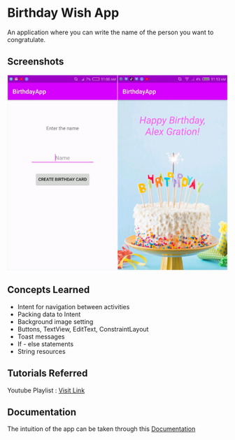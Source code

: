 # Birthday Wish App
An application where you can write the name of the person you want to congratulate.

## Screenshots

![one](screens/image.png)
## Concepts Learned
- Intent for navigation between activities
- Packing data to Intent
- Background image setting
- Buttons, TextView, EditText, ConstraintLayout
- Toast messages
- If - else statements
- String resources

## Tutorials Referred
Youtube Playlist : [Visit Link](https://www.youtube.com/playlist?list=PLUcsbZa0qzu1s5vbXAU3UY8lpxE1Cy3Su)

## Documentation
The intuition of the app can be taken through this [Documentation](https://developer.android.com/reference/android/content/Intent)
